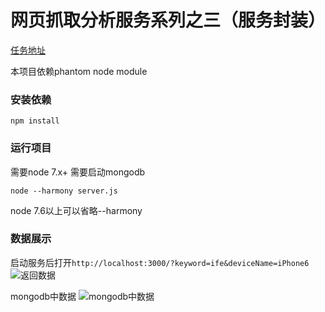 # 网页抓取分析服务系列之三（服务封装）

[任务地址](http://ife.baidu.com/course/detail/id/87)

本项目依赖phantom node module

### 安装依赖
```
npm install
```

### 运行项目
需要node 7.x+ 需要启动mongodb
```
node --harmony server.js
```
node 7.6以上可以省略--harmony

### 数据展示
启动服务后打开`http://localhost:3000/?keyword=ife&deviceName=iPhone6`
![返回数据](http://oji7gwhr9.bkt.clouddn.com/WechatIMG2-201733.jpeg)

mongodb中数据
![mongodb中数据](http://oji7gwhr9.bkt.clouddn.com/WechatIMG1-201733.jpeg)